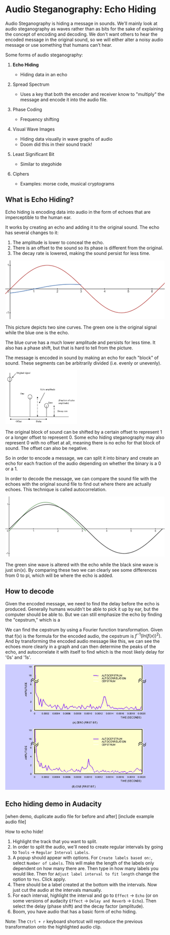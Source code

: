 # Audio Steganography: Echo Hiding

Audio Steganography is hiding a message in sounds. We'll mainly look at audio steganography as waves rather than as bits for the sake of explaining the concept of encoding and decoding. We don't want others to hear the encoded message in the original sound, so we will either alter a noisy audio message or use something that humans can't hear.

Some forms of audio steganography:
1. <b>Echo Hiding</b>
    - Hiding data in an echo

2. Spread Spectrum
    - Uses a key that both the encoder and receiver know to "multiply" the message and encode it into the audio file.

3. Phase Coding
    - Frequency shifting

4. Visual Wave Images
    - Hiding data visually in wave graphs of audio
    - Doom did this in their sound track!

5. Least Significant Bit
    - Similar to stegohide

6. Ciphers
    - Examples: morse code, musical cryptograms

## What is Echo Hiding?

Echo hiding is encoding data into audio in the form of echoes that are imperceptible to the human ear. 

It works by creating an echo and adding it to the original sound. 
The echo has several changes to it:
1. The amplitude is lower to conceal the echo.
2. There is an offset to the sound so its phase is different from the original.
3. The decay rate is lowered, making the sound persist for less time.

![Echo Hiding sign graph](Images/echo2.png)

This picture depicts two sine curves. The green one is the original signal while the blue one is the echo.

The blue curve has a much lower amplitude and persists for less time. It also has a phase shift, but that is hard to tell from the picture.

The message is encoded in sound by making an echo for each "block" of sound. These segments can be arbitrarily divided (i.e. evenly or unevenly).

<img src="Images/EchoHidingExplanation.png" width="45%" height=40%> </img>

The original block of sound can be shifted by a certain offset to represent 1 or a longer offset to represent 0. Some echo hiding steganography may also represent 0 with no offset at all, meaning there is no echo for that block of sound. The offset can also be negative.

So in order to encode a message, we can split it into binary and create an echo for each fraction of the audio depending on whether the binary is a 0 or a 1. 

In order to decode the message, we can compare the sound file with the echoes with the original sound file to find out where there are actually echoes. This technique is called autocorrelation.

<img src = "Images/echo3.png"> </img>

The green sine wave is altered with the echo while the black sine wave is just sin(x). By comparing these two we can clearly see some differences from 0 to pi, which will be where the echo is added.


## How to decode
Given the encoded message, we need to find the delay before the echo is produced. Generally humans wouldn't be able to pick it up by ear, but the computer should be able to. But we can still emphasize the echo by finding the "cepstrum," which is a 

We can find the cepstrum by using a Fourier function transformation. Given that f(x) is the formula for the encoded audio, the cepstrum is $f^{-1}(ln(f(x))^{2})$. And by transforming the encoded audio message like this, we can see the echoes more clearly in a graph and can then determine the peaks of the echo, and autocorrelate it with itself to find which is the most likely delay for '0s' and '1s'.

<img src = "Images/Cepstrum.png"> </img>

## Echo hiding demo in Audacity

[when demo, duplicate audio file for before and after]
[include example audio file]

How to echo hide!
1. Highlight the track that you want to split. 
2. In order to split the audio, we'll need to create regular intervals by going to `Tools` -> `Regular Interval Labels`.
3. A popup should appear with options. For `Create labels based on:`, select `Number of Labels`. This will make the length of the labels only dependent on how many there are. Then type in how many labels you would like. Then for `Adjust label interval to fit length` change the option to `Yes`. Click apply.
4. There should be a label created at the bottom with the intervals. Now just cut the audio at the intervals manually. 
5. For each interval, highlight the interval and go to `Effect` -> `Echo` (or on some versions of audacity `Effect` -> `Delay and Reverb` -> `Echo`). Then select the delay (phase shift) and the decay factor (amplitude). 
6. Boom, you have audio that has a basic form of echo hiding.

Note: The `Ctrl + r` keyboard shortcut will reproduce the previous transformation onto the highlighted audio clip.